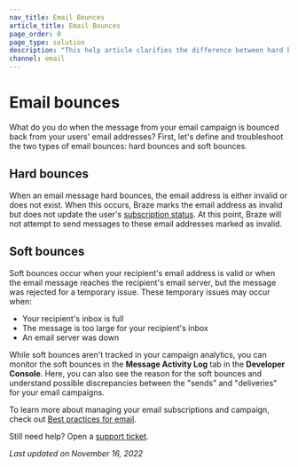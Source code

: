 ```yaml
---
nav_title: Email Bounces
article_title: Email Bounces
page_order: 0
page_type: solution
description: "This help article clarifies the difference between hard bounces and soft bounces."
channel: email
---
```


# Email bounces

What do you do when the message from your email campaign is bounced back from your users' email addresses? First, let's define and troubleshoot the two types of email bounces: hard bounces and soft bounces. 

## Hard bounces

When an email message hard bounces, the email address is either invalid or does not exist. When this occurs, Braze marks the email address as invalid but does not update the user's [subscription status][1]. At this point, Braze will not attempt to send messages to these email addresses marked as invalid.

## Soft bounces

Soft bounces occur when your recipient's email address is valid or when the email message reaches the recipient's email server, but the message was rejected for a temporary issue. These temporary issues may occur when:
- Your recipient's inbox is full
- The message is too large for your recipient's inbox  
- An email server was down

While soft bounces aren't tracked in your campaign analytics, you can monitor the soft bounces in the **Message Activity Log** tab in the **Developer Console**. Here, you can also see the reason for the soft bounces and understand possible discrepancies between the "sends" and "deliveries" for your email campaigns.

To learn more about managing your email subscriptions and campaign, check out [Best practices for email][2].

Still need help? Open a [support ticket]({{site.baseurl}}/braze_support/).

_Last updated on November 16, 2022_

[1]: {{site.baseurl}}/user_guide/message_building_by_channel/email/managing_user_subscriptions
[2]: {{site.baseurl}}/user_guide/message_building_by_channel/email/best_practices